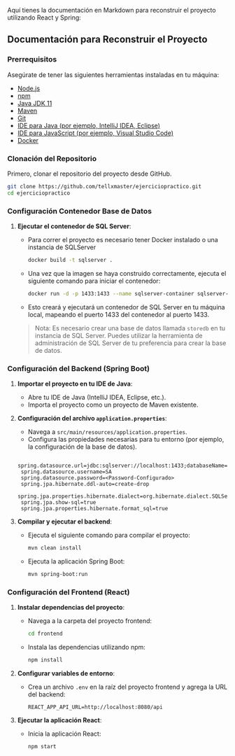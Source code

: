 Aquí tienes la documentación en Markdown para reconstruir el proyecto utilizando React y Spring:

## Documentación para Reconstruir el Proyecto

### Prerrequisitos

Asegúrate de tener las siguientes herramientas instaladas en tu máquina:

- [Node.js](https://nodejs.org/)
- [npm](https://www.npmjs.com/)
- [Java JDK 11](https://www.oracle.com/java/technologies/javase-jdk11-downloads.html)
- [Maven](https://maven.apache.org/)
- [Git](https://git-scm.com/)
- [IDE para Java (por ejemplo, IntelliJ IDEA, Eclipse)](https://www.jetbrains.com/idea/download/)
- [IDE para JavaScript (por ejemplo, Visual Studio Code)](https://code.visualstudio.com/)
- [Docker](https://www.docker.com/get-started/)

### Clonación del Repositorio

Primero, clonar el repositorio del proyecto desde GitHub.

```bash
git clone https://github.com/tellxmaster/ejerciciopractico.git
cd ejerciciopractico
```

### Configuración Contenedor Base de Datos

1. **Ejecutar el contenedor de SQL Server**:

   - Para correr el proyecto es necesario tener Docker instalado o una instancia de SQLServer

     ```bash
     docker build -t sqlserver .
     ```

   - Una vez que la imagen se haya construido correctamente, ejecuta el siguiente comando para iniciar el contenedor:

     ```bash
     docker run -d -p 1433:1433 --name sqlserver-container sqlserver-container
     ```

   - Esto creará y ejecutará un contenedor de SQL Server en tu máquina local, mapeando el puerto 1433 del contenedor al puerto 1433.

   > Nota: Es necesario crear una base de datos llamada `storedb` en tu instancia de SQL Server. Puedes utilizar la herramienta de administración de SQL Server de tu preferencia para crear la base de datos.

### Configuración del Backend (Spring Boot)

1. **Importar el proyecto en tu IDE de Java**:

   - Abre tu IDE de Java (IntelliJ IDEA, Eclipse, etc.).
   - Importa el proyecto como un proyecto de Maven existente.

2. **Configuración del archivo `application.properties`**:

   - Navega a `src/main/resources/application.properties`.
   - Configura las propiedades necesarias para tu entorno (por ejemplo, la configuración de la base de datos).

   ```properties
    spring.datasource.url=jdbc:sqlserver://localhost:1433;databaseName=storedb;encrypt=true;trustServerCertificate=true
    spring.datasource.username=SA
    spring.datasource.password=<Password-Configurado>
    spring.jpa.hibernate.ddl-auto=create-drop
    spring.jpa.properties.hibernate.dialect=org.hibernate.dialect.SQLServerDialect
    spring.jpa.show-sql=true
    spring.jpa.properties.hibernate.format_sql=true
   ```

3. **Compilar y ejecutar el backend**:

   - Ejecuta el siguiente comando para compilar el proyecto:

     ```bash
     mvn clean install
     ```

   - Ejecuta la aplicación Spring Boot:

     ```bash
     mvn spring-boot:run
     ```

### Configuración del Frontend (React)

1. **Instalar dependencias del proyecto**:

   - Navega a la carpeta del proyecto frontend:

     ```bash
     cd frontend
     ```

   - Instala las dependencias utilizando npm:

     ```bash
     npm install
     ```

2. **Configurar variables de entorno**:

   - Crea un archivo `.env` en la raíz del proyecto frontend y agrega la URL del backend:

     ```env
     REACT_APP_API_URL=http://localhost:8080/api
     ```

3. **Ejecutar la aplicación React**:

   - Inicia la aplicación React:

     ```bash
     npm start
     ```

